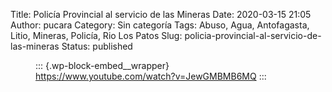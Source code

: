 Title: Policía Provincial al servicio de las Mineras
Date: 2020-03-15 21:05
Author: pucara
Category: Sin categoría
Tags: Abuso, Agua, Antofagasta, Litio, Mineras, Policía, Rio Los Patos
Slug: policia-provincial-al-servicio-de-las-mineras
Status: published

<!-- wp:core-embed/youtube {"url":"https://www.youtube.com/watch?v=JewGMBMB6MQ","type":"video","providerNameSlug":"youtube","className":"wp-embed-aspect-16-9 wp-has-aspect-ratio"} -->

<figure class="wp-block-embed-youtube wp-block-embed is-type-video is-provider-youtube wp-embed-aspect-16-9 wp-has-aspect-ratio">

::: {.wp-block-embed__wrapper}
https://www.youtube.com/watch?v=JewGMBMB6MQ
:::

</figure>

<!-- /wp:core-embed/youtube -->

